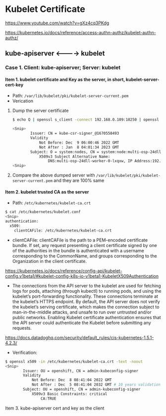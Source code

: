 # Kubelet Certificate

<https://www.youtube.com/watch?v=gXz4cq3PKdg>

<https://kubernetes.io/docs/reference/access-authn-authz/kubelet-authn-authz/>

## kube-apiserver <----> kubelet

### Case 1. Client: kube-apiserver; Server: kubelet

#### Item 1. kubelet certificate and Key as the server, in short, kubelet-server-cert-key

* Path: `/var/lib/kubelet/pki/kubelet-server-current.pem`
* Verication

1. Dump the server certificate

    ~~~bash
    $ echo Q | openssl s_client -connect 192.168.0.109:10250 | openssl x509 -text -noout

    <Snip>
            Issuer: CN = kube-csr-signer_@1670558493
            Validity
                Not Before: Dec  9 06:00:46 2022 GMT
                Not After : Jan  8 04:01:34 2023 GMT
            Subject: O = system:nodes, CN = system:node:multi-osp-24dll-worker-0-lxqxw # Pay attention to the CN as the user, O as the group to authenticate. Yes the certificate extracts the user and group for further authenticate. Check clientCAFile later
                X509v3 Subject Alternative Name:
                    DNS:multi-osp-24dll-worker-0-lxqxw, IP Address:192.168.0.109
    <Snip>

    ~~~

2. Compare the above dumped server with `/var/lib/kubelet/pki/kubelet-server-current.pem` and they are 100% same

#### Item 2. kubelet trusted CA as the server

* Path: `/etc/kubernetes/kubelet-ca.crt`

~~~bash
$ cat /etc/kubernetes/kubelet.conf
<Snip>
authentication:
  x509:
    clientCAFile: /etc/kubernetes/kubelet-ca.crt
~~~

* clientCAFile: clientCAFile is the path to a PEM-encoded certificate bundle. If set, any request presenting a client certificate signed by one of the authorities in the bundle is authenticated with a username corresponding to the CommonName, and groups corresponding to the Organization in the client certificate.

<https://kubernetes.io/docs/reference/config-api/kubelet-config.v1beta1/#kubelet-config-k8s-io-v1beta1-KubeletX509Authentication>

* The connections from the API server to the kubelet are used for fetching logs for pods, attaching (through kubectl) to running pods, and using the kubelet’s port-forwarding functionality. These connections terminate at the kubelet’s HTTPS endpoint. By default, the API server does not verify the kubelet’s serving certificate, which makes the connection subject to man-in-the-middle attacks, and unsafe to run over untrusted and/or public networks. Enabling Kubelet certificate authentication ensures that the API server could authenticate the Kubelet before submitting any requests.

<https://docs.datadoghq.com/security/default_rules/cis-kubernetes-1.5.1-4.2.3/>

* Verification:

~~~bash
$ openssl x509 -in /etc/kubernetes/kubelet-ca.crt -text -noout
<Snip>
        Issuer: OU = openshift, CN = admin-kubeconfig-signer
        Validity
            Not Before: Dec  8 08:41:04 2022 GMT
            Not After : Dec  5 08:41:04 2032 GMT # 10 years validation for this CA cert
        Subject: OU = openshift, CN = admin-kubeconfig-signer
            X509v3 Basic Constraints: critical
                CA:TRUE

~~~

Item 3. kube-apiserver cert and key as the client
